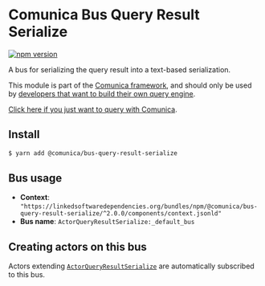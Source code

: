 # Comunica Bus Query Result Serialize

[![npm version](https://badge.fury.io/js/%40comunica%2Fbus-query-result-serialize.svg)](https://www.npmjs.com/package/@comunica/bus-query-result-serialize)

A bus for serializing the query result into a text-based serialization.

This module is part of the [Comunica framework](https://github.com/comunica/comunica),
and should only be used by [developers that want to build their own query engine](https://comunica.dev/docs/modify/).

[Click here if you just want to query with Comunica](https://comunica.dev/docs/query/).

## Install

```bash
$ yarn add @comunica/bus-query-result-serialize
```

## Bus usage

* **Context**: `"https://linkedsoftwaredependencies.org/bundles/npm/@comunica/bus-query-result-serialize/^2.0.0/components/context.jsonld"`
* **Bus name**: `ActorQueryResultSerialize:_default_bus`

## Creating actors on this bus

Actors extending [`ActorQueryResultSerialize`](https://comunica.github.io/comunica/classes/bus_query_result_serialize.actorqueryresultserialize.html) are automatically subscribed to this bus.

